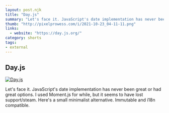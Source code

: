 ```yaml
---
layout: post.njk
title: "Day.js"
summary: "Let's face it. JavaScript's date implementation has never been great or had great options. I used Moment.js for while, but it seems to have lost support/steam. Here's a small minimalist alternative. Immutable and i18n compatible."
thumb: "http://pixelprowess.com/i/2021-10-23_04-11-11.png"
links:
  - website: "https://day.js.org/"
category: shorts
tags: 
- external
---
```


## Day.js

[![Day.js](http://pixelprowess.com/i/2021-10-23_04-11-11.png)](https://day.js.org/)

Let's face it. JavaScript's date implementation has never been great or had great options. I used Moment.js for while, but it seems to have lost support/steam. Here's a small minimalist alternative. Immutable and i18n compatible.
